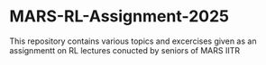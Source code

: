 # MARS-RL-Assignment-2025
This repository contains various topics and excercises given as an assignmentt on RL lectures conucted by seniors of MARS IITR
